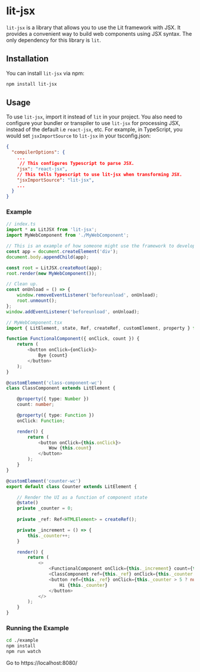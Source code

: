 # lit-jsx

`lit-jsx` is a library that allows you to use the Lit framework with JSX. It provides a convenient way to build web components using JSX syntax. The only dependency for this library is `lit`.

## Installation

You can install `lit-jsx` via npm:

```bash
npm install lit-jsx
```

## Usage
To use `lit-jsx`, import it instead of `lit` in your project. You also need to configure your bundler or transpiler to use `lit-jsx` for processing JSX, instead of the default i.e `react-jsx`, etc. For example, in TypeScript, you would set `jsxImportSource` to `lit-jsx` in your tsconfig.json:

```json
{
  "compilerOptions": {
    ...
     // This configures Typescript to parse JSX.
    "jsx": "react-jsx",
    // This tells Typescript to use lit-jsx when transforming JSX.
    "jsxImportSource": "lit-jsx",
    ...
  }
}
```

### Example
```typescript
// index.ts
import * as LitJSX from 'lit-jsx';
import MyWebComponent from './MyWebComponent';

// This is an example of how someone might use the framework to develop their web site.
const app = document.createElement('div');
document.body.appendChild(app);

const root = LitJSX.createRoot(app);
root.render(new MyWebComponent());

// Clean up.
const onUnload = () => {
    window.removeEventListener('beforeunload', onUnload);
    root.unmount();
};
window.addEventListener('beforeunload', onUnload);
```
```typescript
// MyWebComponent.tsx
import { LitElement, state, Ref, createRef, customElement, property } from 'lit-jsx';

function FunctionalComponent({ onClick, count }) {
    return (
        <button onClick={onClick}>
            Bye {count}
        </button>
    );
}

@customElement('class-component-wc')
class ClassComponent extends LitElement {

    @property({ type: Number })
    count: number;

    @property({ type: Function })
    onClick: Function;

    render() {
        return (
            <button onClick={this.onClick}>
                Wow {this.count}
            </button>
        );
    }
}

@customElement('counter-wc')
export default class Counter extends LitElement {

    // Render the UI as a function of component state
    @state()
    private _counter = 0;
    
    private _ref: Ref<HTMLElement> = createRef();

    private _increment = () => {
        this._counter++;
    }

    render() {
        return (
            <>
                <FunctionalComponent onClick={this._increment} count={this._counter} />
                <ClassComponent ref={this._ref} onClick={this._counter > 5 ? null : this._increment} count={this._counter} />
                <button ref={this._ref} onClick={this._counter > 5 ? null : this._increment}>
                    Hi {this._counter}
                </button>
            </>
        );
    }
}
```

### Running the Example
```bash
cd ./example
npm install
npm run watch
```
Go to https://localhost:8080/